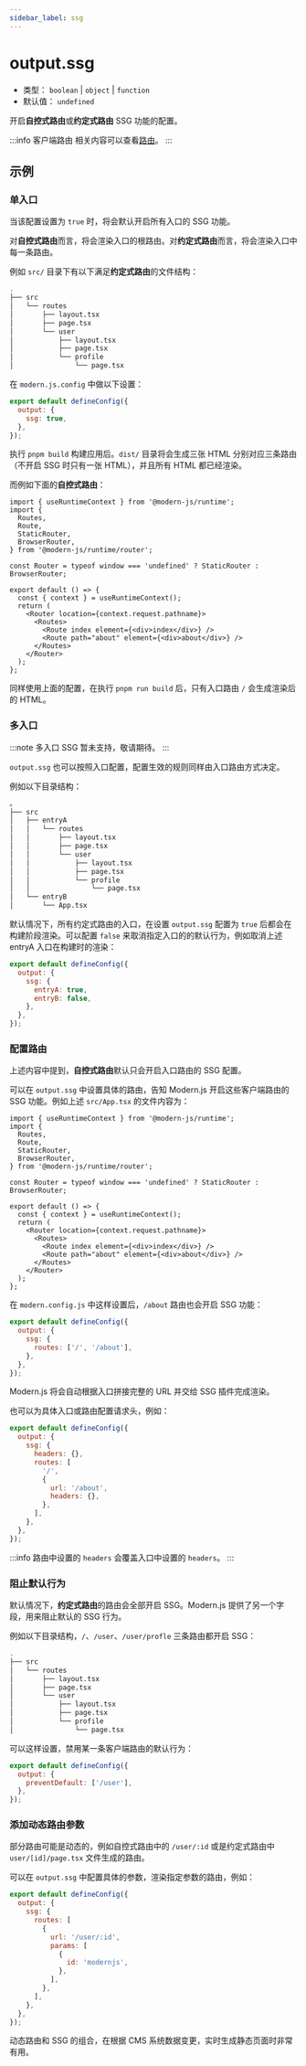 ```yaml
---
sidebar_label: ssg
---
```

# output.ssg

* 类型： `boolean` | `object` | `function`
* 默认值： `undefined`

开启**自控式路由**或**约定式路由** SSG 功能的配置。

:::info 客户端路由
相关内容可以查看[路由](/docs/guides/basic-features/routes)。
:::

## 示例

### 单入口

当该配置设置为 `true` 时，将会默认开启所有入口的 SSG 功能。

对**自控式路由**而言，将会渲染入口的根路由。对**约定式路由**而言，将会渲染入口中每一条路由。

例如 `src/` 目录下有以下满足**约定式路由**的文件结构：

```bash
.
├── src
│   └── routes
│       ├── layout.tsx
│       ├── page.tsx
│       └── user
│           ├── layout.tsx
│           ├── page.tsx
│           └── profile
│               └── page.tsx
```

在 `modern.js.config` 中做以下设置：

```js
export default defineConfig({
  output: {
    ssg: true,
  },
});
```

执行 `pnpm build` 构建应用后。`dist/` 目录将会生成三张 HTML 分别对应三条路由（不开启 SSG 时只有一张 HTML），并且所有 HTML 都已经渲染。

而例如下面的**自控式路由**：

```tsx title="App.tsx"
import { useRuntimeContext } from '@modern-js/runtime';
import {
  Routes,
  Route,
  StaticRouter,
  BrowserRouter,
} from '@modern-js/runtime/router';

const Router = typeof window === 'undefined' ? StaticRouter : BrowserRouter;

export default () => {
  const { context } = useRuntimeContext();
  return (
    <Router location={context.request.pathname}>
      <Routes>
        <Route index element={<div>index</div>} />
        <Route path="about" element={<div>about</div>} />
      </Routes>
    </Router>
  );
};
```

同样使用上面的配置，在执行 `pnpm run build` 后，只有入口路由 `/` 会生成渲染后的 HTML。

### 多入口

:::note
多入口 SSG 暂未支持，敬请期待。
:::

`output.ssg` 也可以按照入口配置，配置生效的规则同样由入口路由方式决定。

例如以下目录结构：

```bash
。
├── src
│   ├── entryA
│   │   └── routes
│   │       ├── layout.tsx
│   │       ├── page.tsx
│   │       └── user
│   │           ├── layout.tsx
│   │           ├── page.tsx
│   │           └── profile
│   │               └── page.tsx
│   └── entryB
│       └── App.tsx
```

默认情况下，所有约定式路由的入口，在设置 `output.ssg` 配置为 `true` 后都会在构建阶段渲染。可以配置 `false` 来取消指定入口的的默认行为，例如取消上述 entryA 入口在构建时的渲染：

```js
export default defineConfig({
  output: {
    ssg: {
      entryA: true,
      entryB: false,
    },
  },
});
```

### 配置路由

上述内容中提到，**自控式路由**默认只会开启入口路由的 SSG 配置。

可以在 `output.ssg` 中设置具体的路由，告知 Modern.js 开启这些客户端路由的 SSG 功能。例如上述 `src/App.tsx` 的文件内容为：

```tsx title="src/App.tsx"
import { useRuntimeContext } from '@modern-js/runtime';
import {
  Routes,
  Route,
  StaticRouter,
  BrowserRouter,
} from '@modern-js/runtime/router';

const Router = typeof window === 'undefined' ? StaticRouter : BrowserRouter;

export default () => {
  const { context } = useRuntimeContext();
  return (
    <Router location={context.request.pathname}>
      <Routes>
        <Route index element={<div>index</div>} />
        <Route path="about" element={<div>about</div>} />
      </Routes>
    </Router>
  );
};
```

在 `modern.config.js` 中这样设置后，`/about` 路由也会开启 SSG 功能：

```js
export default defineConfig({
  output: {
    ssg: {
      routes: ['/', '/about'],
    },
  },
});
```

Modern.js 将会自动根据入口拼接完整的 URL 并交给 SSG 插件完成渲染。

也可以为具体入口或路由配置请求头，例如：

```js
export default defineConfig({
  output: {
    ssg: {
      headers: {},
      routes: [
        '/',
        {
          url: '/about',
          headers: {},
        },
      ],
    },
  },
});
```

:::info
路由中设置的 `headers` 会覆盖入口中设置的 `headers`。
:::

### 阻止默认行为

默认情况下，**约定式路由**的路由会全部开启 SSG。Modern.js 提供了另一个字段，用来阻止默认的 SSG 行为。

例如以下目录结构，`/`、`/user`、`/user/profle` 三条路由都开启 SSG：

```bash
.
├── src
│   └── routes
│       ├── layout.tsx
│       ├── page.tsx
│       └── user
│           ├── layout.tsx
│           ├── page.tsx
│           └── profile
│               └── page.tsx
```

可以这样设置，禁用某一条客户端路由的默认行为：

```js
export default defineConfig({
  output: {
    preventDefault: ['/user'],
  },
});
```

### 添加动态路由参数

部分路由可能是动态的，例如自控式路由中的 `/user/:id` 或是约定式路由中 `user/[id]/page.tsx` 文件生成的路由。

可以在 `output.ssg` 中配置具体的参数，渲染指定参数的路由，例如：

```js
export default defineConfig({
  output: {
    ssg: {
      routes: [
        {
          url: '/user/:id',
          params: [
            {
              id: 'modernjs',
            },
          ],
        },
      ],
    },
  },
});
```

动态路由和 SSG 的组合，在根据 CMS 系统数据变更，实时生成静态页面时非常有用。
